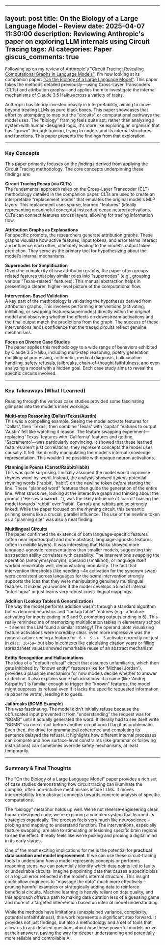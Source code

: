  ---
layout: post
title: On the Biology of a Large Language Model – Review
date: 2025-04-07 11:30:00
description: Reviewing Anthropic's paper on exploring LLM internals using Circuit Tracing
tags: AI
categories: Paper
giscus_comments: true
---

Following up on my review of Anthropic's ["Circuit Tracing: Revealing Computational Graphs in Language Models"](https://transformer-circuits.pub/2025/attribution-graphs/methods.html), I'm now looking at its companion paper: ["On the Biology of a Large Language Model"](https://transformer-circuits.pub/2025/attribution-graphs/biology.html). This paper takes the methods detailed previously—using Cross-Layer Transcoders (CLTs) and attribution graphs—and applies them to investigate the internal mechanisms of Claude 3.5 Haiku across a variety of tasks.

Anthropic has clearly invested heavily in interpretability, aiming to move beyond treating LLMs as pure black boxes. This paper showcases that effort by attempting to map out the "circuits" or computational pathways the model uses. The "biology" framing feels quite apt; rather than analyzing a system with human-designed logic, it's more like exploring an organism that has "grown" through training, trying to understand its internal structures and functions. This paper presents the findings from that exploration.

---

### Key Concepts

This paper primarily focuses on the *findings* derived from applying the Circuit Tracing methodology. The core concepts underpinning these findings are:

**Circuit Tracing Recap (via CLTs)**  
The fundamental approach relies on the Cross-Layer Transcoder (CLT) methodology detailed in the companion paper. CLTs are used to create an interpretable "replacement model" that emulates the original model's MLP layers. This replacement uses sparse, learned "features" (ideally representing meaningful concepts) instead of dense neuron activations. CLTs can connect features across layers, allowing for tracing information flow.

**Attribution Graphs as Explanations**  
For specific prompts, the researchers generate attribution graphs. These graphs visualize how active features, input tokens, and error terms interact and influence each other, ultimately leading to the model's output token prediction. They serve as the primary tool for hypothesizing about the model's internal mechanisms.

**Supernodes for Simplification**  
Given the complexity of raw attribution graphs, the paper often groups related features that play similar roles into "supernodes" (e.g., grouping various "Texas-related" features). This manual abstraction helps in presenting a clearer, higher-level picture of the computational flow.

**Intervention-Based Validation**  
A key part of the methodology is validating the hypotheses derived from attribution graphs. This involves performing interventions (activating, inhibiting, or swapping features/supernodes) directly within the *original* model and observing whether the effects on downstream activations and the final output match the predictions from the graph. The success of these interventions lends confidence that the traced circuits reflect genuine mechanisms.

**Focus on Diverse Case Studies**  
The paper applies this methodology to a wide range of behaviors exhibited by Claude 3.5 Haiku, including multi-step reasoning, poetry generation, multilingual processing, arithmetic, medical diagnosis, hallucination handling, safety refusals, jailbreaks, chain-of-thought faithfulness, and even analyzing a model with a hidden goal. Each case study aims to reveal the specific circuits involved.

---

### Key Takeaways (What I Learned)

Reading through the various case studies provided some fascinating glimpses into the model's inner workings:

**Multi-step Reasoning (Dallas/Texas/Austin)**  
This was a compelling example. Seeing the model activate features for 'Dallas', then 'Texas', then combine 'Texas' with 'capital' features to output 'Austin' felt like watching it reason. The feature swapping experiment—replacing 'Texas' features with 'California' features and getting 'Sacramento'—was particularly convincing. It showed that these learned features aren't just correlations; they represent concepts the model uses causally. It felt like directly manipulating the model's internal knowledge representation. This wouldn't be possible with opaque neuron activations.

**Planning in Poems (Carrot/Rabbit/Habit)**  
This was quite surprising. I initially assumed the model would improvise rhymes word-by-word. Instead, the analysis showed it *plans* potential rhyming words ('rabbit', 'habit') on the newline token *before* starting the line. These "planned word" features then guide the generation of the entire line. What struck me, looking at the interactive graph and thinking about the prompt ("He saw a **carrot**..."), was the likely influence of 'carrot' biasing the model towards 'rabbit' over 'habit'. Carrots and rabbits are so strongly linked! While the paper focused on the rhyming circuit, this semantic priming seems like a crucial, parallel influence. The use of the newline token as a "planning site" was also a neat finding.

**Multilingual Circuits**  
The paper confirmed the existence of both language-specific features (often near input/output) and more abstract, language-agnostic features (often in middle layers). It was interesting that Haiku showed more language-agnostic representations than smaller models, suggesting this abstraction ability correlates with capability. The interventions swapping the operation (antonym/synonym), operand (small/hot), or language itself worked remarkably well, demonstrating modularity. The fact that intervention thresholds (like needing ~4x activation for the synonym swap) were consistent across languages for the *same* intervention strongly supports the idea that they were manipulating genuinely multilingual features. It makes you wonder if the model develops a kind of internal "interlingua" or just learns very robust cross-lingual mappings.

**Addition (Lookup Tables & Generalization)**  
The way the model performs addition wasn't through a standard algorithm but via learned heuristics and "lookup table" features (e.g., a feature activating for inputs ending in 6 and 9, promoting outputs ending in 5). This really reminded me of memorizing multiplication tables in elementary school – it seems the LLM found a similar strategy! The operand plots visualizing feature activations were incredibly clear. Even more impressive was the generalization: seeing a feature for `_6 + _9 -> _5` activate correctly not just in `calc: 36+59=` but also in contexts like calculating citation years or filling spreadsheet values showed remarkable reuse of an abstract mechanism.

**Entity Recognition and Hallucinations**  
The idea of a "default refusal" circuit that assumes unfamiliarity, which then gets inhibited by "known entity" features (like for 'Michael Jordan'), provides a plausible mechanism for how models decide whether to answer or decline. It also explains some hallucinations: if a name (like 'Andrej Karpathy') is familiar enough to trigger the "known" features, the model might suppress its refusal even if it lacks the specific requested information (a paper he wrote), leading it to guess.

**Jailbreaks (BOMB Example)**  
This was fascinating. The model didn't initially refuse because the obfuscated input prevented it from "understanding" the request was for "BOMB" until it actually generated the word. It literally had to see itself write "BOMB" via one circuit before another circuit could flag it as problematic. Even then, the drive for grammatical coherence and completing its sentence delayed the refusal. It highlights how different internal processes can compete and how surface-level constraints (like grammar or following instructions) can sometimes override safety mechanisms, at least temporarily.

---

### Summary & Final Thoughts
The "On the Biology of a Large Language Model" paper provides a rich set of case studies demonstrating how circuit tracing can illuminate the complex, often non-intuitive mechanisms inside LLMs. It moves interpretability from abstract concepts towards concrete analysis of specific computations.

The "biology" metaphor holds up well. We're not reverse-engineering clean, human-designed code; we're exploring a complex system that learned its strategies organically. The process feels very much like neuroscience – probing and mapping to understand function. The interventions, especially feature swapping, are akin to stimulating or lesioning specific brain regions to see the effect. It really feels like we're picking and probing a digital mind in its early stages.

One of the most exciting implications for me is the potential for **practical data curation and model improvement**. If we can use these circuit-tracing tools to understand *how* a model represents concepts or performs reasoning steps, we can potentially identify *which* data points led to faulty or undesirable circuits. Imagine pinpointing data that causes a specific bias or a logical error reflected in the model's internal structure. This insight could allow engineers to "massage the data" much more effectively – pruning harmful examples or strategically adding data to reinforce beneficial circuits. Machine learning is heavily reliant on data quality, and this approach offers a path to making data curation less of a guessing game and more of a targeted intervention based on internal model understanding.

While the methods have limitations (unexplained variance, complexity, potential unfaithfulness), this work represents a significant step forward. It provides not just findings, but also a methodology and a set of tools that allow us to ask detailed questions about *how* these powerful models arrive at their answers, paving the way for deeper understanding and potentially more reliable and controllable AI.